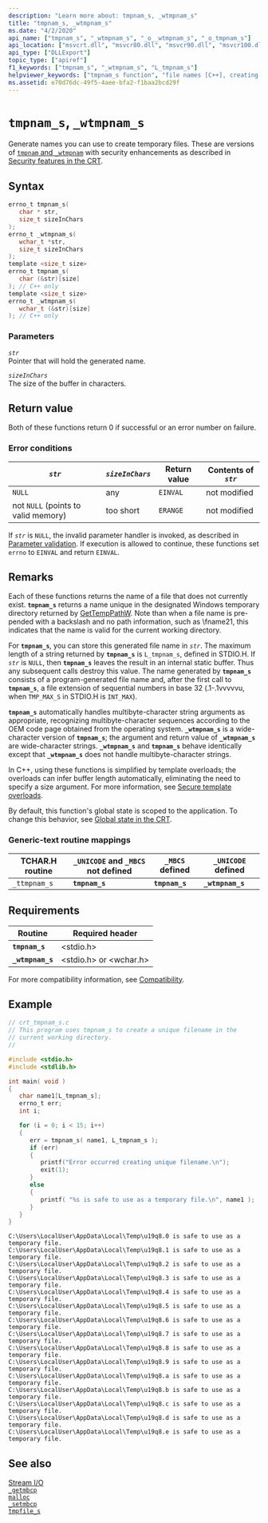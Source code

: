 ```yaml
---
description: "Learn more about: tmpnam_s, _wtmpnam_s"
title: "tmpnam_s, _wtmpnam_s"
ms.date: "4/2/2020"
api_name: ["tmpnam_s", "_wtmpnam_s", "_o__wtmpnam_s", "_o_tmpnam_s"]
api_location: ["msvcrt.dll", "msvcr80.dll", "msvcr90.dll", "msvcr100.dll", "msvcr100_clr0400.dll", "msvcr110.dll", "msvcr110_clr0400.dll", "msvcr120.dll", "msvcr120_clr0400.dll", "ucrtbase.dll", "api-ms-win-crt-stdio-l1-1-0.dll", "api-ms-win-crt-private-l1-1-0.dll"]
api_type: ["DLLExport"]
topic_type: ["apiref"]
f1_keywords: ["tmpnam_s", "_wtmpnam_s", "L_tmpnam_s"]
helpviewer_keywords: ["tmpnam_s function", "file names [C++], creating temporary", "_wtmpnam_s function", "L_tmpnam_s constant", "temporary files, creating", "file names [C++], temporary", "wtmpnam_s function"]
ms.assetid: e70d76dc-49f5-4aee-bfa2-f1baa2bcd29f
---
```

# `tmpnam_s`, `_wtmpnam_s`

Generate names you can use to create temporary files. These are versions of [`tmpnam` and `_wtmpnam`](tempnam-wtempnam-tmpnam-wtmpnam.md) with security enhancements as described in [Security features in the CRT](../security-features-in-the-crt.md).

## Syntax

```C
errno_t tmpnam_s(
   char * str,
   size_t sizeInChars
);
errno_t _wtmpnam_s(
   wchar_t *str,
   size_t sizeInChars
);
template <size_t size>
errno_t tmpnam_s(
   char (&str)[size]
); // C++ only
template <size_t size>
errno_t _wtmpnam_s(
   wchar_t (&str)[size]
); // C++ only
```

### Parameters

*`str`*\
Pointer that will hold the generated name.

*`sizeInChars`*\
The size of the buffer in characters.

## Return value

Both of these functions return 0 if successful or an error number on failure.

### Error conditions

| *`str`* | *`sizeInChars`* | Return value | Contents of *`str`* |
|--|--|--|--|
| `NULL` | any | `EINVAL` | not modified |
| not `NULL` (points to valid memory) | too short | `ERANGE` | not modified |

If *`str`* is `NULL`, the invalid parameter handler is invoked, as described in [Parameter validation](../parameter-validation.md). If execution is allowed to continue, these functions set `errno` to `EINVAL` and return `EINVAL`.

## Remarks

Each of these functions returns the name of a file that does not currently exist. **`tmpnam_s`** returns a name unique in the designated Windows temporary directory returned by [GetTempPathW](/windows/win32/api/fileapi/nf-fileapi-gettemppathw). Note than when a file name is pre-pended with a backslash and no path information, such as \fname21, this indicates that the name is valid for the current working directory.

For **`tmpnam_s`**, you can store this generated file name in *`str`*. The maximum length of a string returned by **`tmpnam_s`** is `L_tmpnam_s`, defined in STDIO.H. If *`str`* is `NULL`, then **`tmpnam_s`** leaves the result in an internal static buffer. Thus any subsequent calls destroy this value. The name generated by **`tmpnam_s`** consists of a program-generated file name and, after the first call to **`tmpnam_s`**, a file extension of sequential numbers in base 32 (.1-.1vvvvvu, when `TMP_MAX_S` in STDIO.H is `INT_MAX`).

**`tmpnam_s`** automatically handles multibyte-character string arguments as appropriate, recognizing multibyte-character sequences according to the OEM code page obtained from the operating system. **`_wtmpnam_s`** is a wide-character version of **`tmpnam_s`**; the argument and return value of **`_wtmpnam_s`** are wide-character strings. **`_wtmpnam_s`** and **`tmpnam_s`** behave identically except that **`_wtmpnam_s`** does not handle multibyte-character strings.

In C++, using these functions is simplified by template overloads; the overloads can infer buffer length automatically, eliminating the need to specify a size argument. For more information, see [Secure template overloads](../secure-template-overloads.md).

By default, this function's global state is scoped to the application. To change this behavior, see [Global state in the CRT](../global-state.md).

### Generic-text routine mappings

|TCHAR.H routine|`_UNICODE` and `_MBCS` not defined|`_MBCS` defined|`_UNICODE` defined|
|---------------------|------------------------------------|--------------------|-----------------------|
|`_ttmpnam_s`|**`tmpnam_s`**|**`tmpnam_s`**|**`_wtmpnam_s`**|

## Requirements

|Routine|Required header|
|-------------|---------------------|
|**`tmpnam_s`**|\<stdio.h>|
|**`_wtmpnam_s`**|\<stdio.h> or \<wchar.h>|

For more compatibility information, see [Compatibility](../compatibility.md).

## Example

```C
// crt_tmpnam_s.c
// This program uses tmpnam_s to create a unique filename in the
// current working directory.
//

#include <stdio.h>
#include <stdlib.h>

int main( void )
{
   char name1[L_tmpnam_s];
   errno_t err;
   int i;

   for (i = 0; i < 15; i++)
   {
      err = tmpnam_s( name1, L_tmpnam_s );
      if (err)
      {
         printf("Error occurred creating unique filename.\n");
         exit(1);
      }
      else
      {
         printf( "%s is safe to use as a temporary file.\n", name1 );
      }
   }
}
```

```Output
C:\Users\LocalUser\AppData\Local\Temp\u19q8.0 is safe to use as a temporary file.
C:\Users\LocalUser\AppData\Local\Temp\u19q8.1 is safe to use as a temporary file.
C:\Users\LocalUser\AppData\Local\Temp\u19q8.2 is safe to use as a temporary file.
C:\Users\LocalUser\AppData\Local\Temp\u19q8.3 is safe to use as a temporary file.
C:\Users\LocalUser\AppData\Local\Temp\u19q8.4 is safe to use as a temporary file.
C:\Users\LocalUser\AppData\Local\Temp\u19q8.5 is safe to use as a temporary file.
C:\Users\LocalUser\AppData\Local\Temp\u19q8.6 is safe to use as a temporary file.
C:\Users\LocalUser\AppData\Local\Temp\u19q8.7 is safe to use as a temporary file.
C:\Users\LocalUser\AppData\Local\Temp\u19q8.8 is safe to use as a temporary file.
C:\Users\LocalUser\AppData\Local\Temp\u19q8.9 is safe to use as a temporary file.
C:\Users\LocalUser\AppData\Local\Temp\u19q8.a is safe to use as a temporary file.
C:\Users\LocalUser\AppData\Local\Temp\u19q8.b is safe to use as a temporary file.
C:\Users\LocalUser\AppData\Local\Temp\u19q8.c is safe to use as a temporary file.
C:\Users\LocalUser\AppData\Local\Temp\u19q8.d is safe to use as a temporary file.
C:\Users\LocalUser\AppData\Local\Temp\u19q8.e is safe to use as a temporary file.
```

## See also

[Stream I/O](../stream-i-o.md)\
[`_getmbcp`](getmbcp.md)\
[`malloc`](malloc.md)\
[`_setmbcp`](setmbcp.md)\
[`tmpfile_s`](tmpfile-s.md)
